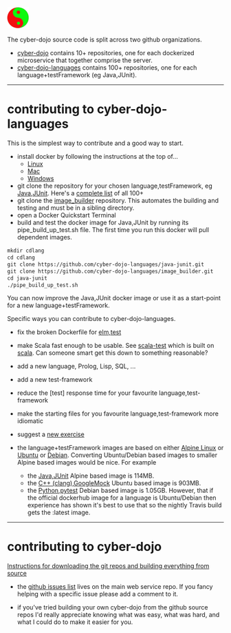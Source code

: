 
<img src="https://raw.githubusercontent.com/cyber-dojo/nginx/master/images/home_page_logo.png"
alt="cyber-dojo yin/yang logo" width="50px" height="50px"/>

The cyber-dojo source code is split across two github organizations.
- [cyber-dojo](https://github.com/cyber-dojo) contains 10+ repositories, one for
each dockerized microservice that together comprise the server.
- [cyber-dojo-languages](https://github.com/cyber-dojo-languages) contains 100+
repositories, one for each language+testFramework (eg Java,JUnit).

- - - -

# contributing to cyber-dojo-languages
This is the simplest way to contribute and a good way to start.
- install docker by following the instructions at the top of...
  - [Linux](http://blog.cyber-dojo.org/2016/10/running-your-own-cyber-dojo-server-on.html)
  - [Mac](http://blog.cyber-dojo.org/2016/10/running-your-own-cyber-dojo-server-on_15.html)
  - [Windows](http://blog.cyber-dojo.org/2016/10/running-your-own-cyber-dojo-server-on_68.html)
- git clone the repository for your chosen language,testFramework, eg
[Java,JUnit](https://github.com/cyber-dojo-languages/java-junit).
Here's a
[complete list](https://github.com/cyber-dojo/start-points-languages/blob/master/languages_list)
of all 100+
- git clone the [image_builder](https://github.com/cyber-dojo-languages/image_builder) repository.
This automates the building and testing and must be in a sibling directory.
- open a Docker Quickstart Terminal
- build and test the docker image for Java,JUnit by running its pipe_build_up_test.sh file.
The first time you run this docker will pull dependent images.

```
mkdir cdlang
cd cdlang
git clone https://github.com/cyber-dojo-languages/java-junit.git
git clone https://github.com/cyber-dojo-languages/image_builder.git
cd java-junit
./pipe_build_up_test.sh
```

You can now improve the Java,JUnit docker image or use it as a start-point for a
new language+testFramework.

Specific ways you can contribute to cyber-dojo-languages.

- fix the broken Dockerfile for
[elm,test](https://github.com/cyber-dojo-languages/elm-test)

- make Scala fast enough to be usable. See
[scala-test](https://github.com/cyber-dojo-languages/scala-test)
which is built on [scala](https://github.com/cyber-dojo-languages/scala).
Can someone smart get this down to something reasonable?

- add a new language, Prolog, Lisp, SQL, ...

- add a new test-framework

- reduce the [test] response time for your favourite language,test-framework

- make the starting files for you favourite language,test-framework more idiomatic

- suggest a [new exercise](https://github.com/cyber-dojo/start-points-exercises)

- the language+testFramework images are based on either
[Alpine Linux](https://alpinelinux.org/) or
[Ubuntu](https://www.ubuntu.com/) or
[Debian](https://www.debian.org/).
Converting Ubuntu/Debian based images to smaller Alpine based images would be nice.
For example
  - the [Java,JUnit](https://github.com/cyber-dojo-languages/java-junit) Alpine based image is 114MB.
  - the [C++ (clang),GoogleMock](https://github.com/cyber-dojo-languages/clangplusplus-googlemock) Ubuntu based image is 903MB.
  - the [Python,pytest](https://github.com/cyber-dojo-languages/python-pytest) Debian based image is 1.05GB.
However, that if the official dockerhub image for a language is Ubuntu/Debian
then experience has shown it's best to use that so the nightly Travis build
gets the :latest image.

- - - -

# contributing to cyber-dojo

[Instructions for downloading the git repos and building everything from source](https://github.com/cyber-dojo/cyber-dojo/tree/master/dev)

- the [github issues list](https://github.com/cyber-dojo/web/issues) lives on the main web service repo.
If you fancy helping with a specific issue please add a comment to it.

- if you've tried building your own cyber-dojo from the github source repos I'd
really appreciate knowing what was easy, what was hard, and what I could do to
make it easier for you.
